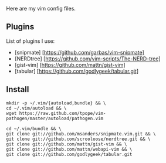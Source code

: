 Here are my vim config files.

Plugins
-------

List of plugins I use:
- [snipmate] [https://github.com/garbas/vim-snipmate]
- [NERDtree] [https://github.com/vim-scripts/The-NERD-tree]
- [gist-vim] [https://github.com/mattn/gist-vim]
- [tabular] [https://github.com/godlygeek/tabular.git]

Install
-------

````
mkdir -p ~/.vim/{autoload,bundle} && \
cd ~/.vim/autoload && \
wget https://raw.github.com/tpope/vim-pathogen/master/autoload/pathogen.vim

cd ~/.vim/bundle && \
git clone git://github.com/msanders/snipmate.vim.git && \
git clone git://github.com/scrooloose/nerdtree.git && \
git clone git://github.com/mattn/gist-vim && \
git clone git://github.com/mattn/webapi-vim && \
git clone git://github.com/godlygeek/tabular.git
````
